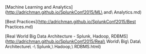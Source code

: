 [Machine Learning and Analytics](http://adrichman.github.io/SplunkConf2015/ML\ and\ Analytics.md)

[Best Practices](http://adrichman.github.io/SplunkConf2015/Best Practices.md)

[Real World Big Data Architecture - Splunk, Hadoop, RDBMS](http://adrichman.github.io/SplunkConf2015/Real\ World\ Big\ Data\ Architecture\ -\ Splunk,\ Hadoop,\ RDBMS.html)